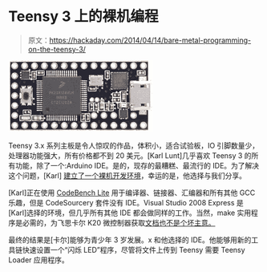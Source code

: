 # Teensy 3 上的裸机编程

> 原文：<https://hackaday.com/2014/04/14/bare-metal-programming-on-the-teensy-3/>

![Teensy](img/4e527e112f49bec36054d865c01f4efe.png)

Teensy 3.x 系列主板是令人惊叹的作品，体积小，适合试验板，IO 引脚数量少，处理器功能强大，所有价格都不到 20 美元。[Karl Lunt]几乎喜欢 Teensy 3 的所有功能，除了一个:Arduino IDE。是的，现存的最糟糕、最流行的 IDE。为了解决这个问题，[Karl] [建立了一个裸机开发环境](http://www.seanet.com/~karllunt/bareteensy31.html)，幸运的是，他选择与我们分享。

[Karl]正在使用 [CodeBench Lite](http://www.mentor.com/embedded-software/sourcery-tools/sourcery-codebench/overview/) 用于编译器、链接器、汇编器和所有其他 GCC 乐趣，但是 CodeSourcery 套件没有 IDE。Visual Studio 2008 Express 是[Karl]选择的环境，但几乎所有其他 IDE 都会做同样的工作。当然，make 实用程序是必需的，为飞思卡尔 K20 微控制器获取[文档也不是个坏主意。](http://www.freescale.com/webapp/sps/site/prod_summary.jsp?code=TWR-K20D50M&fpsp=1&tab=Design_Tools_Tab#)

最终的结果是[卡尔]能够为青少年 3 岁发展。x 和他选择的 IDE。他能够用新的工具链快速设置一个“闪烁 LED”程序，尽管将文件上传到 Teensy 需要 Teensy Loader 应用程序。